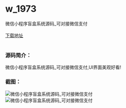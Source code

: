 # w_1973
微信小程序盲盒系统源码_可对接微信支付
<br/></br>
[下载地址](https://www.uuid2.com/1973.html "下载地址")
<br/></br>
<h3>源码简介：</h3>
<p>微信小程序盲盒系统源码_可对接微信支付,UI界面美观好看!<p>
<h3>截图：</h3>
<img src="https://www.uuid2.com/wp-content/uploads/img/202202/a11e8ac917.png" alt="微信小程序盲盒系统源码_可对接微信支付"><img src="https://www.uuid2.com/wp-content/uploads/img/202202/d500480772.jpeg" alt="微信小程序盲盒系统源码_可对接微信支付">
